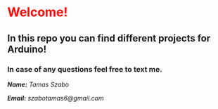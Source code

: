 
<h1><font color="red">Welcome!</font></h1>

<h2>In this repo you can find different projects for Arduino!</h2>

<h3>In case of any questions feel free to text me.</h3>

<p> <i><b>Name:</b> Tamas Szabo</i> </p>
<p> <i><b>Email:</b> szabotamas6@gmail.com</i> </p>
